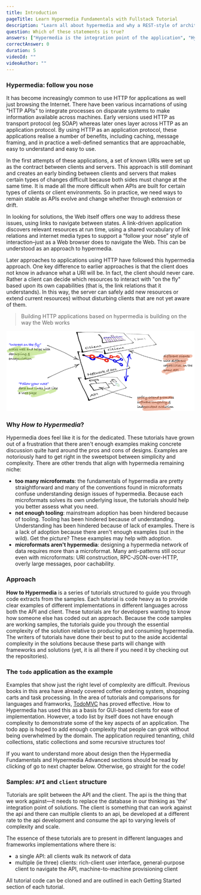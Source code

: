 ```yaml
---
title: Introduction
pageTitle: Learn Hypermedia Fundamentals with Fullstack Tutorial
description: "Learn all about hypermedia and why a REST-style of architecture is simple and subtle. It's not really for the lazy or those who like to be clever."
question: Which of these statements is true?
answers: ["Hypermedia is the integration point of the application", "Hypermedia requires better microformats", "Hypermedia increases essential complexity", "Hypermedia is confusing"]
correctAnswer: 0
duration: 5
videoId: ""
videoAuthor: ""
---
```


### Hypermedia: follow you nose

It has become increasingly common to use HTTP for applications as well just browsing the Internet. There have been various incarnations of using "HTTP APIs" to integrate processes on disparate systems to make information available across machines. Early versions used HTTP as transport protocol (eg SOAP) whereas later ones layer across HTTP as an application protocol. By using HTTP as an application protocol, these applications realise a number of benefits, including caching, message framing, and in practice a well-defined semantics that are approachable, easy to understand and easy to use.

In the first attempts of these applications, a set of known URIs were set up as the contract between clients and servers. This approach is still dominant and creates an early binding between clients and servers that makes certain types of changes difficult because both sides must change at the same time. It is made all the more difficult when APIs are built for certain types of clients or client environments. So in practice, we need ways to remain stable as APIs evolve and change whether through extension or drift.

In looking for solutions, the Web itself offers one way to address these issues, using links to navigate between states. A link-driven application discovers relevant resources at run time, using a shared vocabulary of link relations and internet media types to support a “follow your nose” style of interaction–just as a Web browser does to navigate the Web. This can be understood as an approach to hypermedia.

Later approaches to applications using HTTP have followed this hypermedia approach. One key difference to earlier approaches is that the client does not know in advance what a URI will be. In fact, the client should never care. Rather a client can decide which resources to interact with "on the fly" based upon its own capabilities (that is, the link relations that it understands). In this way, the server can safely add new resources or extend current resources) without disturbing clients that are not yet aware of them.

> Building HTTP applications based on hypermedia is building on the way the Web works

![](follow-your-nose.png)

### Why *How to Hypermedia*?

Hypermedia does feel like it is for the dedicated. These tutorials have grown out of a frustration that there aren't enough examples making concrete discussion quite hard around the pros and cons of designs. Examples are notoriously hard to get right in the sweetspot between simplicity and complexity. There are other trends that align with hypermedia remaining niche:

- __too many microformats__: the fundamentals of hypermedia are pretty straightforward and many of the conventions found in microformats confuse understanding design issues of hypermedia. Because each microformats solves its own underlying issue, the tutorials should help you better assess what you need.
- __not enough tooling__: mainstream adoption has been hindered because of tooling. Tooling has been hindered because of understanding. Understanding has been hindered because of lack of examples. There is a lack of adoption because there aren't enough examples (out in the wild). Get the picture? These examples may help with adoption.
- __microformats aren't hypermedia__: designing a hypermedia network of data requires more than a microformat. Many anti-patterns still occur even with microformats: URI construction, RPC-JSON-over-HTTP, overly large messages, poor cachability.

### Approach

**How to Hypermedia** is a series of tutorials structured to guide you through code extracts from the samples. Each tutorial is code heavy as to provide clear examples of different implementations in different languages across both the API and client. These tutorials are for developers wanting to know how someone else has coded out an approach. Because the code samples are working samples, the tutorials guide you through the essential complexity of the solution relative to producing and consuming hypermedia. The writers of tutorials have done their best to put to the aside accidental complexity in the solutions because these parts will change with frameworks and solutions (yet, it is all there if you need it by checking out the repositories).

### The `todo` application as the example

Examples that show just the right level of complexity are difficult. Previous books in this area have already covered coffee ordering system, shopping carts and task processing. In the area of tutorials and comparisons for languages and framworks, [TodoMVC](http://todomvc.com/) has proved effective. How to Hypermedia has used this as a basis for GUI-based clients for ease of implementation. However, a todo list by itself does not have enough complexity to demonstrate some of the key aspects of an application. The todo app is hoped to add enough complexity that people can grok without being overwhelmed by the domain. The application required tenanting, child collections, static collections and some recursive structures too!

If you want to understand more about design then the Hypermedia Fundamentals and Hypermedia Advanced sections should be read by clicking of go to next chapter below. Otherwise, go straight for the code!

### Samples: `API` and `client` structure

Tutorials are split between the API and the client. The api is the thing that we work against—it needs to replace the database in our thinking as 'the' integration point of solutions. The client is something that can work against the api and there can multiple clients to an api, be developed at a different rate to the api development and consume the api to varying levels of complexity and scale.

The essence of these tutorials are to present in different languages and frameworks implementations where there is:

- a single API: all clients walk its network of data
- multiple (ie three) clients: rich-client user interface, general-purpose client to navigate the API, machine-to-machine provisioning client

All tutorial code can be cloned and are outlined in each Getting Started section of each tutorial.